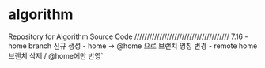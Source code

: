 # algorithm
Repository for Algorithm Source Code
//////////////////////////////////////
7.16 - home branch 신규 생성
     - home -> @home 으로 브랜치 명칭 변경 
     - remote home 브랜치 삭제 / @home에만 반영`
